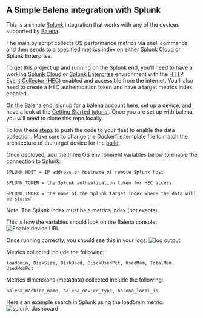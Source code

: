 ## A Simple Balena integration with Splunk

This is a simple [Splunk][splunk-link] integration that works with any of the devices supported by [Balena][balena-link].

The main.py script collects OS performance metrics via shell commands and then sends to a specified metrics index on either Splunk Cloud or Splunk Enterprise.

To get this project up and running on the Splunk end, you'll need to have a working [Splunk Cloud][splunk-cloud-trial] or [Splunk Enterprise][splunk-enterprise-trial] environment with the [HTTP Event Collector (HEC)][splunk-hec] enabled and accessible from the internet. You'll also need to create a HEC  authentication token and have a target metrics index enabled.

On the Balena end, signup for a balena account [here][signup-page], set up a device, and have a look at the [Getting Started tutorial][gettingStarted-link]. Once you are set up with balena, you will need to clone this repo locally.

Follow these [steps][push-balena] to push the code to your fleet to enable the data collection. Make sure to change the Dockerfile.template file to match the architecture of the target device for the [build][balena-build].

Once deployed, add the three OS environment variables below to enable the connection to Splunk:

```
SPLUNK_HOST = IP address or hostname of remote Splunk host
```

```
SPLUNK_TOKEN = the Splunk authentication token for HEC access
```

```
SPLUNK_INDEX = the name of the Splunk target index where the data will be stored
```

Note: The Splunk index must be a metrics index (not events).

This is how the variables should look on the Balena console:
![Enable device URL](/img/device_variables.png)

Once running correctly, you should see this in your logs:
![log output](/img/balena_console.png)

Metrics collected include the following:
```
load5min, DiskSize, DiskUsed, DisckUsedPct, UsedMem, TotalMem, UsedMemPct
```
Metrics dimensions (metadata) collected include the following:
```
balena_machine_name, balena_device_type, balena_local_ip
```
Here's an example search in Splunk using the load5min metric:
![splunk_dashboard](/img/splunk_dashboard.png)

[balena-link]:https://balena.io/
[signup-page]:https://dashboard.balena-cloud.com/signup
[gettingStarted-link]:http://balena.io/docs/learn/getting-started/
[splunk-cloud-trial]:https://www.splunk.com/en_us/download/splunk-cloud.html
[splunk-enterprise-trial]:https://www.splunk.com/en_us/download/splunk-enterprise.html
[splunk-hec]:https://docs.splunk.com/Documentation/Splunk/8.2.4/Data/UsetheHTTPEventCollector
[splunk-link]:https://www.splunk.com
[push-balena]:https://www.balena.io/docs/learn/deploy/deployment/
[balena-build]:https://www.balena.io/docs/learn/develop/dockerfile/
